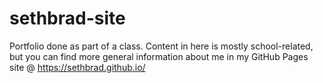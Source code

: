 # sethbrad-site

Portfolio done as part of a class. Content in here is mostly school-related, but you can find more general information about me in my GitHub Pages site @ https://sethbrad.github.io/

